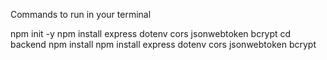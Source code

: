 Commands to run in your terminal

npm init -y
npm install express dotenv cors jsonwebtoken bcrypt
cd backend
npm install
npm install express dotenv cors jsonwebtoken bcrypt